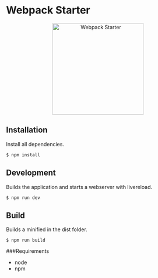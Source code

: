 # Webpack Starter


<p align="center">
    <img src="http://pycolors.com/v2/webpack-starter.png" alt="Webpack Starter" width="250" height="250"/>
</p>


## Installation

Install all dependencies.

```
$ npm install
```

## Development

Builds the application and starts a webserver with livereload.

```
$ npm run dev
```

## Build

Builds a minified in the dist folder.

```
$ npm run build
```

###Requirements
* node
* npm

